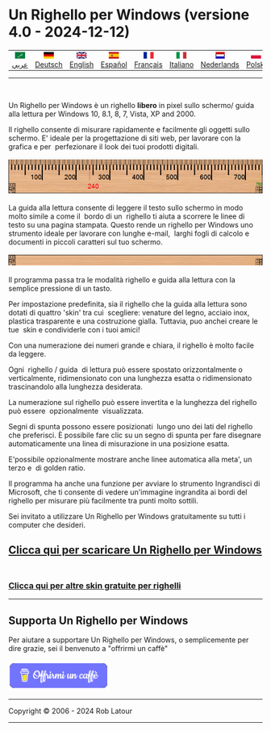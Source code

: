 # Un Righello per Windows (versione 4.0 - 2024-12-12)
<!-- header -->

|||||||||||
| :---: | :---: | :---: | :---: | :---: |:---: | :---: | :---: |:---: | :---: |
| [![عربي](/images/flags/ar.png)](../en/README.md)<br>[عربي](../ar/README.md) | [![Deutsch](/images/flags/de.png)](../de/README.md)<br>[Deutsch](../de/README.md) | [![English](/images/flags/en-GB.png)](../en/README.md)<br>[English](../en/README.md) | [![Español](/images/flags/es.png)](../es/README.md)<br>[Español](../es/README.md) | [![Français](/images/flags/fr.png)](../fr/README.md)<br>[Français](../fr/README.md)| [![Italiano](/images/flags/it.png)](../it/README.md)<br>[Italiano](../it/README.md) | [![Nederlands](/images/flags/nl.png)](../nl/README.md)<br>[Nederlands](../nl/README.md) | [![Polski](/images/flags/pl.png)](../pl/README.md)<br>[Polski](../pl/README.md) | [![Português](/images/flags/pt.png)](../pt/README.md)<br>[Português](../pt/README.md) | [![Svenska](/images/flags/sv.png)](../sv/README.md)<br>[Svenska](../sv/README.md) |

- - -
<br>
<!-- header -->

Un Righello per Windows è un righello **libero** in pixel sullo schermo/ guida alla lettura per Windows 10, 8.1, 8, 7, Vista, XP and 2000.  
  
Il righello consente di misurare rapidamente e facilmente gli oggetti sullo schermo. E' ideale per la progettazione di siti web, per lavorare con la grafica e per  perfezionare il look dei tuoi prodotti digitali.
<br><br>
[![ruler](/images/ruler.png)](screenshot.png)
<br><br>
La guida alla lettura consente di leggere il testo sullo schermo in modo molto simile a come il  bordo di un  righello ti aiuta a scorrere le linee di testo su una pagina stampata. Questo rende un righello per Windows uno strumento ideale per lavorare con lunghe e-mail,  larghi fogli di calcolo e documenti in piccoli caratteri sul tuo schermo.
<br><br>
![Guida alla Lettura](/images/readingguide.png)
<br><br>
Il programma passa tra le modalità righello e guida alla lettura con la semplice pressione di un tasto.    
  
Per impostazione predefinita, sia il righello che la guida alla lettura sono dotati di quattro 'skin' tra cui  scegliere: venature del legno, acciaio inox, plastica trasparente e una costruzione gialla. Tuttavia, puo anchei creare le tue  skin e condividerle con i tuoi amici!  
  
Con una numerazione dei numeri grande e chiara, il righello è molto facile da leggere.  
  
Ogni  righello / guida  di lettura può essere spostato orizzontalmente o verticalmente, ridimensionato con una lunghezza esatta o ridimensionato trascinandolo alla lunghezza desiderata.    
  
La numerazione sul righello può essere invertita e la lunghezza del righello può essere  opzionalmente  visualizzata.  
  
Segni di spunta possono essere posizionati  lungo uno dei lati del righello che preferisci. È possibile fare clic su un segno di spunta per fare disegnare automaticamente una linea di misurazione in una posizione esatta.  
  
E'possibile opzionalmente mostrare anche linee automatica alla meta', un terzo e  di golden ratio.  
  
Il programma ha anche una funzione per avviare lo strumento Ingrandisci di Microsoft, che ti consente di vedere un'immagine ingrandita ai bordi del righello per misurare più facilmente tra punti molto sottili.   

Sei invitato a utilizzare Un Righello per Windows gratuitamente su tutti i computer che desideri.


## [Clicca qui per scaricare Un Righello per Windows](https://6ec1f0a2f74d4d0c2019-591364a760543a57f40bab2c37672676.ssl.cf5.rackcdn.com/arulersetupv40.exe)<br><br>

### [Clicca qui per altre skin gratuite per righelli](skins.md) 

* * * 
## Supporta Un Righello per Windows

Per aiutare a supportare Un Righello per Windows, o semplicemente per dire grazie, sei il benvenuto a "offrirmi un caffè"<br><br>
[<img alt="offrirmi un caffè" width="200px" src="buymeacoffee-italian.png" />](https://www.buymeacoffee.com/roblatour)
* * *
Copyright © 2006 - 2024 Rob Latour
* * *